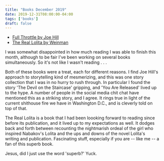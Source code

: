 ```yaml
---
title: "Books December 2019"
date: 2019-12-31T08:00:00-04:00
tags: ['books']
draft: false
---
```


* [Full Throttle by Joe Hill](https://www.amazon.com/gp/product/B078R3DGFT/ref=dbs_a_def_rwt_hsch_vapi_tkin_p1_i0)
* [The Real Lolita by Weinman](https://www.amazon.com/gp/product/B076P91Z4D/ref=dbs_a_def_rwt_hsch_vapi_tkin_p1_i0)

I was somewhat disappointed in how much reading I was able to finish this month, although to be fair I've been working on several books simultaneously. So it's not like I wasn't reading . . . 

Both of these books were a treat, each for different reasons. I find Joe Hill's approach to storytelling kind of mesmerizing, and this was one story collection that I was in no hurry to rush through. In particular I found the story 'The Devil on the Staircase' gripping, and 'You Are Released' lived up to the hype. A number of people in the social media chit chat have mentioned this as a striking story, and I agree. It rings true in light of the current shithouse fire we have in Washington D.C., and is cleverly told on top of that.

The Real Lolita is a book that I had been loooking forward to reading since before its publication, and it lived up to my expectations as well. It dodges back and forth between recounting the nightmarish ordeal of the girl who inspired Nabakov's Lolita and the ups and downs of the novel Lolita's writing and publication. Fascinating stuff, especially if you are -- like me -- a fan of this superb book. 

Jesus, did I just use the word 'superb?' Yuck.





